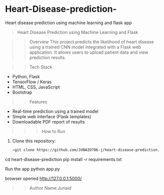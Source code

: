 # Heart-Disease-prediction-
Heart disease prediction using machine learning and flask app 

> Heart Disease Prediction using Machine Learning and Flask

>> Overview
This project predicts the likelihood of heart disease using a trained CNN model integrated with a Flask web application. It allows users to upload patient data and view prediction results.

>>Tech Stack
- Python, Flask
- TensorFlow / Keras
- HTML, CSS, JavaScript
- Bootstrap

>>Features
- Real-time prediction using a trained model
- Simple web interface (Flask templates)
- Downloadable PDF report of results

>>> How to Run
1. Clone this repository:
   ```bash
   >git clone https://github.com/JUNAID786-j/heart-disease-prediction.git
cd heart-disease-prediction
pip install -r requirements.txt

Run the app
python app.py

browser opened
http://127.0.0.1:5000/

>>Author Name:Junaid

